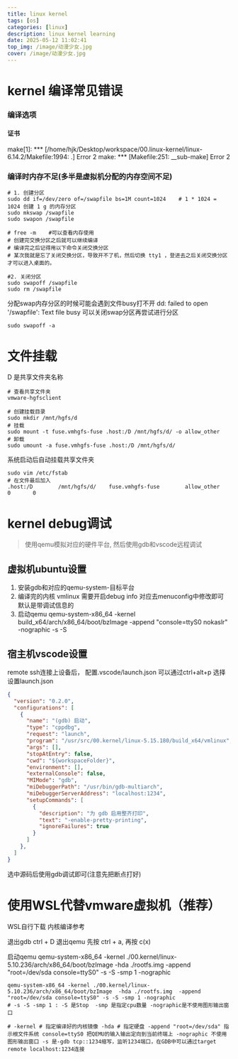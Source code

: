 ```yaml
---
title: linux kernel
tags: [os]
categories: [linux]
description: linux kernel learning
date: 2025-05-12 11:02:41
top_img: /image/动漫少女.jpg
cover: /image/动漫少女.jpg
---
```



# kernel 编译常见错误
### 编译选项
#### 证书
make[1]: *** [/home/hjk/Desktop/workspace/00.linux-kernel/linux-6.14.2/Makefile:1994: .] Error 2
make: *** [Makefile:251: __sub-make] Error 2

### 编译时内存不足(多半是虚拟机分配的内存空间不足)
```shell
# 1. 创建分区
sudo dd if=/dev/zero of=/swapfile bs=1M count=1024    # 1 * 1024 = 1024 创建 1 g 的内存分区
sudo mkswap /swapfile
sudo swapon /swapfile

# free -m    #可以查看内存使用
# 创建完交换分区之后就可以继续编译
# 编译完之后记得用以下命令关闭交换分区
# 某次我就是忘了关闭交换分区，导致开不了机，然后切换 tty1 ，登进去之后关闭交换分区才可以进入桌面的。

#2. 关闭分区
sudo swapoff /swapfile
sudo rm /swapfile
```

分配swap内存分区的时候可能会遇到文件busy打不开
dd: failed to open '/swapfile': Text file busy
可以关闭swap分区再尝试进行分区
```shell
sudo swapoff -a
```


# 文件挂载
D 是共享文件夹名称
```shell
# 查看共享文件夹
vmware-hgfsclient 

# 创建挂载目录
sudo mkdir /mnt/hgfs/d		
# 挂载	
sudo mount -t fuse.vmhgfs-fuse .host:/D /mnt/hgfs/d/ -o allow_other	
# 卸载
sudo umount -a fuse.vmhgfs-fuse .host:/D /mnt/hgfs/d/
```

系统启动后自动挂载共享文件夹
```shell
sudo vim /etc/fstab
# 在文件最后加入
.host:/D        /mnt/hgfs/d/    fuse.vmhgfs-fuse        allow_other     0       0
```



# kernel debug调试
> 使用qemu模拟对应的硬件平台, 然后使用gdb和vscode远程调试
## 虚拟机ubuntu设置
1. 安装gdb和对应的qemu-system-目标平台
2. 编译完的内核 vmlinux 需要开启debug info 对应去menuconfig中修改即可 默认是带调试信息的
3. 启动qemu
qemu-system-x86_64 -kernel build_x64/arch/x86_64/boot/bzImage -append "console=ttyS0 nokaslr" -nographic -s -S

## 宿主机vscode设置
remote ssh连接上设备后， 配置.vscode/launch.json
可以通过ctrl+alt+p  选择设置launch.json

```json
{
  "version": "0.2.0",
  "configurations": [
    {
      "name": "(gdb) 启动",
      "type": "cppdbg",
      "request": "launch",
      "program": "/usr/src/00.kernel/linux-5.15.180/build_x64/vmlinux",
      "args": [],
      "stopAtEntry": false,
      "cwd": "${workspaceFolder}",
      "environment": [],
      "externalConsole": false,
      "MIMode": "gdb",
      "miDebuggerPath": "/usr/bin/gdb-multiarch",
      "miDebuggerServerAddress": "localhost:1234",
      "setupCommands": [
        {
          "description": "为 gdb 启用整齐打印",
          "text": "-enable-pretty-printing",
          "ignoreFailures": true
        }
      ]
    },
  ]
}

```
选中源码后使用gdb调试即可(注意先把断点打好)





# 使用WSL代替vmware虚拟机（推荐）

WSL自行下载
内核编译参考[](https://github.com/0voice/linux_kernel_wiki/blob/main/%E6%96%87%E7%AB%A0/QEMU%E8%B0%83%E8%AF%95Linux%E5%86%85%E6%A0%B8%E7%8E%AF%E5%A2%83%E6%90%AD%E5%BB%BA.md)

退出gdb  ctrl + D
退出qemu 先按 ctrl + a, 再按 c(x)

启动qemu
qemu-system-x86_64 -kernel ./00.kernel/linux-5.10.236/arch/x86_64/boot/bzImage  -hda ./rootfs.img  -append "root=/dev/sda console=ttyS0" -s -S -smp 1 -nographic

```shell
qemu-system-x86_64 -kernel ./00.kernel/linux-5.10.236/arch/x86_64/boot/bzImage  -hda ./rootfs.img  -append "root=/dev/sda console=ttyS0" -s -S -smp 1 -nographic
# -s -S -smp 1 : -S 是Stop  -smp 是指定cpu数量 -nographic是不使用图形输出窗口

# -kernel # 指定编译好的内核镜像 -hda # 指定硬盘 -append "root=/dev/sda" 指示根文件系统 console=ttyS0 把QEMU的输入输出定向到当前终端上 -nographic 不使用图形输出窗口 -s 是-gdb tcp::1234缩写，监听1234端口，在GDB中可以通过target remote localhost:1234连接
```

